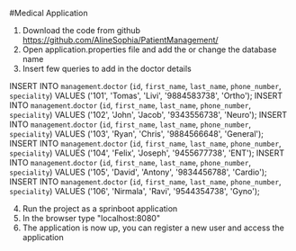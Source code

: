 #Medical Application

1. Download the code from github https://github.com/AlineSophia/PatientManagement/
2. Open application.properties file and add the or change the database name
3. Insert few queries to add in the doctor details

INSERT INTO `management`.`doctor` (`id`, `first_name`, `last_name`, `phone_number`, `speciality`) VALUES ('101', 'Tomas', 'Livi', '9884583738', 'Ortho');
INSERT INTO `management`.`doctor` (`id`, `first_name`, `last_name`, `phone_number`, `speciality`) VALUES ('102', 'John', 'Jacob', '9343556738', 'Neuro');
INSERT INTO `management`.`doctor` (`id`, `first_name`, `last_name`, `phone_number`, `speciality`) VALUES ('103', 'Ryan', 'Chris', '9884566648', 'General');
INSERT INTO `management`.`doctor` (`id`, `first_name`, `last_name`, `phone_number`, `speciality`) VALUES ('104', 'Felix', 'Joseph', '9455677738', 'ENT');
INSERT INTO `management`.`doctor` (`id`, `first_name`, `last_name`, `phone_number`, `speciality`) VALUES ('105', 'David', 'Antony', '9834456788', 'Cardio');
INSERT INTO `management`.`doctor` (`id`, `first_name`, `last_name`, `phone_number`, `speciality`) VALUES ('106', 'Nirmala', 'Ravi', '9544354738', 'Gyno');

4. Run the project as a sprinboot application
5. In the browser type "localhost:8080"
6. The application is now up, you can register a new user and access the application
